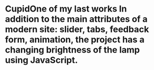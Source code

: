 # CupidOne of my last works In addition to the main attributes of a modern site: slider, tabs, feedback form, animation, the project has a changing brightness of the lamp using JavaScript.
